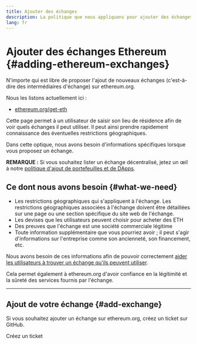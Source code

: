 ```yaml
---
title: Ajouter des échanges
description: La politique que nous appliquons pour ajouter des échanges sur ethereum.org
lang: fr
---
```


# Ajouter des échanges Ethereum \{#adding-ethereum-exchanges}

N'importe qui est libre de proposer l'ajout de nouveaux échanges (c'est-à-dire des intermédiaires d'échange) sur ethereum.org.

Nous les listons actuellement ici :

- [ethereum.org/get-eth](/get-eth/)

Cette page permet à un utilisateur de saisir son lieu de résidence afin de voir quels échanges il peut utiliser. Il peut ainsi prendre rapidement connaissance des éventuelles restrictions géographiques.

Dans cette optique, nous avons besoin d'informations spécifiques lorsque vous proposez un échange.

**REMARQUE :** Si vous souhaitez lister un échange décentralisé, jetez un œil à notre [politique d'ajout de portefeuilles et de DApps](/contributing/adding-products/).

## Ce dont nous avons besoin \{#what-we-need}

- Les restrictions géographiques qui s'appliquent à l'échange. Les restrictions géographiques associées à l'échange doivent être détaillées sur une page ou une section spécifique du site web de l'échange.
- Les devises que les utilisateurs peuvent choisir pour acheter des ETH
- Des preuves que l'échange est une société commerciale légitime
- Toute information supplémentaire que vous pourriez avoir ; il peut s'agir d'informations sur l'entreprise comme son ancienneté, son financement, etc.

Nous avons besoin de ces informations afin de pouvoir correctement [aider les utilisateurs à trouver un échange qu'ils peuvent utiliser](/get-eth/#country-picker).

Cela permet également à ethereum.org d'avoir confiance en la légitimité et la sûreté des services fournis par l'échange.

---

## Ajout de votre échange \{#add-exchange}

Si vous souhaitez ajouter un échange sur ethereum.org, créez un ticket sur GitHub.

<ButtonLink to="https://github.com/ethereum/ethereum-org-website/issues/new?assignees=&labels=content+%3Afountain_pen%3A&template=suggest_exchange.yaml">
  Créez un ticket
</ButtonLink>
